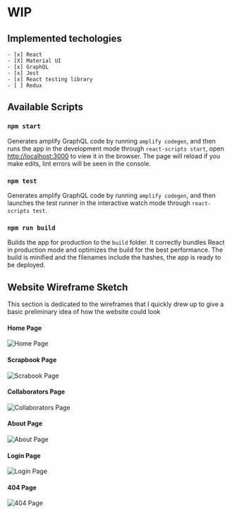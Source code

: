 # WIP

## Implemented techologies
````
- [x] React
- [X] Material UI
- [x] GraphQL
- [x] Jest
- [x] React testing library
- [ ] Redux
````

## Available Scripts

### `npm start`
Generates amplify GraphQL code by running `amplify codegen`, and then runs the app in the development mode through `react-scripts start`, open [http://localhost:3000](http://localhost:3000) to view it in the browser. The page will reload if you make edits, lint errors will be seen in the console.


### `npm test`
Generates amplify GraphQL code by running `amplify codegen`, and then launches the test runner in the interactive watch mode through `react-scripts test`.


### `npm run build`
Builds the app for production to the `build` folder. It correctly bundles React in production mode and optimizes the build for the best performance. The build is minified and the filenames include the hashes, the app is ready to be deployed.

## Website Wireframe Sketch
This section is dedicated to the wireframes that I quickly drew up to give a basic preliminary idea of how the website could look

#### Home Page
![Home Page](https://i.imgur.com/nEes1MO.png)

#### Scrapbook Page
![Scrabook Page](https://i.imgur.com/kf0nIPi.png)

#### Collaborators Page
![Collaborators Page](https://i.imgur.com/XDp0xU9.png)

#### About Page
![About Page](https://i.imgur.com/uMmwckY.png)

#### Login Page
![Login Page](https://i.imgur.com/kWvR4Gv.png)

#### 404 Page
![404 Page](https://i.imgur.com/fcH9xXk.png)
